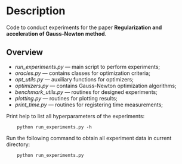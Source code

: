 # Description
Code to conduct experiments for the paper **Regularization and acceleration of Gauss-Newton method**.

## Overview

* *run_experiments.py* — main script to perform experiments;
* *oracles.py* — contains classes for optimization criteria;
* *opt_utils.py* — auxiliary functions for optimizers;
* *optimizers.py* — contains Gauss-Newton optimization algorithms;
* *benchmark_utils.py* — routines for designed experiments;
* *plotting.py* — routines for plotting results;
* *print_time.py* — routines for registering time measurements;

Print help to list all hyperparameters of the experiments:
```
    python run_experiments.py -h
```
Run the following command to obtain all experiment data in current directory:
```
    python run_experiments.py
```
